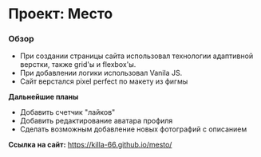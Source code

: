 # Проект: Место

### Обзор

* При создании страницы сайта использовал технологии адаптивной верстки, также grid'ы и flexbox'ы. 
* При добавлении логики использовал Vanila JS. 
* Сайт верстался pixel perfect по макету из фигмы 



**Дальнейшие планы**

* Добавить счетчик "лайков" 
* Добавить редактирование аватара профиля
* Сделать возможным добавление новых фотографий с описанием 

**Ссылка на сайт:** https://killa-66.github.io/mesto/